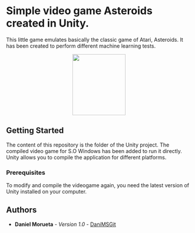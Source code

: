# Simple video game Asteroids created in Unity.

This little game emulates basically the classic game of Atari, Asteroids. It has been created to perform different machine learning tests.

<p align="center">
  <img width="144" height="166" src="https://user-images.githubusercontent.com/18056187/53951815-998be180-40cf-11e9-8053-41df8746ce04.png">
</p>


## Getting Started

The content of this repository is the folder of the Unity project. The compiled video game for S.O Windows has been added to run it directly. Unity allows you to compile the application for different platforms.

### Prerequisites

To modify and compile the videogame again, you need the latest version of Unity installed on your computer.

## Authors

* **Daniel Morueta** - *Version 1.0* - [DaniMSGit](https://github.com/DaniMSGit)
